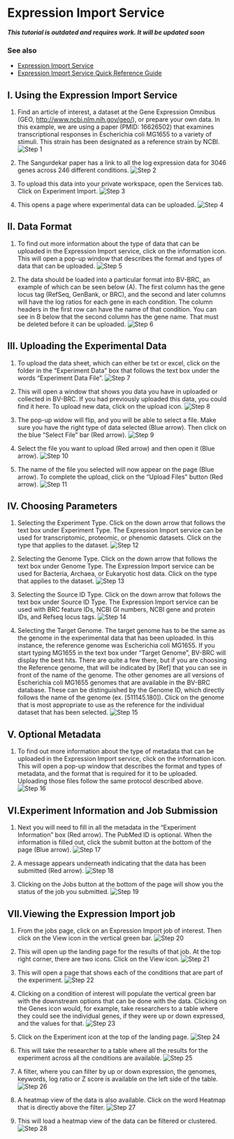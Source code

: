 # Expression Import Service

***This tutorial is outdated and requires work. It will be updated soon***

### See also
  * [Expression Import Service](https://bv-brc.org/app/Expression)
  * [Expression Import Service Quick Reference Guide](/quick_references/services/expression_data_import_service)

## I. Using the Expression Import Service
1. Find an article of interest, a dataset at the Gene Expression Omnibus (GEO, http://www.ncbi.nlm.nih.gov/geo/), or prepare your own data.  In this example, we are using a paper (PMID: 16626502) that examines transcriptional responses in Escherichia coli MG1655 to a variety of stimuli.  This strain has been designated as a reference strain by NCBI.
![Step 1](./images/image1.png)

2. The Sangurdekar paper has a link to all the log expression data for 3046 genes across 246 different conditions.
![Step 2](./images/image2.png)

3. To upload this data into your private workspace, open the Services tab. Click on Experiment Import.
![Step 3](./images/image3.png)

1. This opens a page where experimental data can be uploaded.
![Step 4](./images/image4.png)

## II. Data Format
1. To find out more information about the type of data that can be uploaded in the Expression Import service, click on the information icon.  This will open a pop-up window that describes the format and types of data that can be uploaded.
![Step 5](./images/image5.png)

2. The data should be loaded into a particular format into BV-BRC, an example of which can be seen below (A).  The first column has the gene locus tag (RefSeq, GenBank, or BRC), and the second and later columns will have the log ratios for each gene in each condition.  The column headers in the first row can have the name of that condition.  You can see in B below that the second column has the gene name.  That must be deleted before it can be uploaded.
![Step 6](./images/image6.png)

## III. Uploading the Experimental Data
1. To upload the data sheet, which can either be txt or excel, click on the folder in the “Experiment Data” box that follows the text box under the words “Experiment Data File”.
![Step 7](./images/image7.png)

2. This will open a window that shows you data you have in uploaded or collected in BV-BRC. If you had previously uploaded this data, you could find it here.  To upload new data, click on the upload icon.
![Step 8](./images/image8.png)

3. The pop-up widow will flip, and you will be able to select a file.  Make sure you have the right type of data selected (Blue arrow).  Then click on the blue “Select File” bar (Red arrow).
![Step 9](./images/image9.png)

4. Select the file you want to upload (Red arrow) and then open it (Blue arrow).
![Step 10](./images/image10.png)

5. The name of the file you selected will now appear on the page (Blue arrow).  To complete the upload, click on the “Upload Files” button (Red arrow).
![Step 11](./images/image11.png)

## IV. Choosing Parameters
1. Selecting the Experiment Type.  Click on the down arrow that follows the text box under Experiment Type.  The Expression Import service can be used for transcriptomic, proteomic, or phenomic datasets.  Click on the type that applies to the dataset.
![Step 12](./images/image12.png)

2. Selecting the Genome Type. Click on the down arrow that follows the text box under Genome Type.  The Expression Import service can be used for Bacteria, Archaea, or Eukaryotic host data. Click on the type that applies to the dataset.
![Step 13](./images/image13.png)

1. Selecting the Source ID Type. Click on the down arrow that follows the text box under Source ID Type.  The Expression Import service can be used  with BRC feature IDs, NCBI GI numbers, NCBI gene and protein IDs, and Refseq locus tags.
![Step 14](./images/image14.png)

4. Selecting the Target Genome.  The target genome has to be the same as the genome in the experimental data that has been uploaded.  In this instance, the reference genome was Escherichia coli MG1655.  If you start typing MG1655 in the text box under “Target Genome”, BV-BRC will display the best hits.  There are quite a few there, but if you are choosing the Reference genome, that will be indicated by [Ref] that you can see in front of the name of the genome.  The other genomes are all versions of Escherichia coli MG1655 genomes that are available in the BV-BRC database.  These can be distinguished by the Genome ID, which directly follows the name of the genome (ex. [511145.180]). Click on the genome that is most appropriate to use as the reference for the individual dataset that has been selected.
![Step 15](./images/image15.png)

## V. Optional Metadata
1. To find out more information about the type of metadata that can be uploaded in the Expression Import service, click on the information icon.  This will open a pop-up window that describes the format and types of metadata, and the format that is required for it to be uploaded.  Uploading those files follow the same protocol described above.
![Step 16](./images/image16.png)

## VI.Experiment Information and Job Submission
1. Next you will need to fill in all the metadata in the “Experiment Information” box (Red arrow).  The PubMed ID is optional.  When the information is filled out, click the submit button at the bottom of the page (Blue arrow).
![Step 17](./images/image17.png)

2. A message appears underneath indicating that the data has been submitted (Red arrow).
![Step 18](./images/image18.png)

3. Clicking on the Jobs button at the bottom of the page will show you the status of the job you submitted.
![Step 19](./images/image19.png)

## VII.Viewing the Expression Import job
1. From the jobs page, click on an Expression Import job of interest.  Then click on the View icon in the vertical green bar.
![Step 20](./images/image20.png)

2. This will open up the landing page for the results of that job.  At the top right corner, there are two icons.  Click on the View icon.
![Step 21](./images/image21.png)

3. This will open a page that shows each of the conditions that are part of the experiment.
![Step 22](./images/image22.png)

4. Clicking on a condition of interest will populate the vertical green bar with the downstream options that can be done with the data.  Clicking on the Genes icon would, for example, take researchers to a table where they could see the individual genes, if they were up or down expressed, and the values for that.
![Step 23](./images/image23.png)

5. Click on the Experiment icon at the top of the landing page.
![Step 24](./images/image24.png)

6. This will take the researcher to a table where all the results for the experiment across all the conditions are available.
![Step 25](./images/image25.png)

7. A filter, where you can filter by up or down expression, the genomes, keywords, log ratio or Z score is available on the left side of the table.
![Step 26](./images/image26.png)

8. A heatmap view of the data is also available.  Click on the word Heatmap that is directly above the filter.
![Step 27](./images/image27.png)

9. This will load a heatmap view of the data can be filtered or clustered.
![Step 28](./images/image28.png)